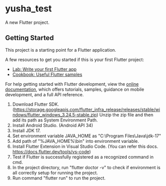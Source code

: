 # yusha_test

A new Flutter project.

## Getting Started

This project is a starting point for a Flutter application.

A few resources to get you started if this is your first Flutter project:

- [Lab: Write your first Flutter app](https://docs.flutter.dev/get-started/codelab)
- [Cookbook: Useful Flutter samples](https://docs.flutter.dev/cookbook)

For help getting started with Flutter development, view the
[online documentation](https://docs.flutter.dev/), which offers tutorials,
samples, guidance on mobile development, and a full API reference.

1. Download Flutter SDK. (https://storage.googleapis.com/flutter_infra_release/releases/stable/windows/flutter_windows_3.24.5-stable.zip)
   Unzip the zip file and then add its path as System Environment Path.
2. Install Android Studio. (Android API 34)
3. Install JDK 17.
4. Set environment variable JAVA_HOME as "C:\Program Files\Java\jdk-17"
5. Add path of "%JAVA_HOME%\bin" into environment variable.
6. Install Flutter Extension in Visual Studio Code. (You can refer this docs. https://docs.flutter.dev/tools/vs-code)
7. Test if Flutter is successfully registered as a recognized command in cmd.
8. In the project directory, run "flutter doctor -v" to check if environment is all correctly setup for running the project.
9. Run command "flutter run" to run the project.